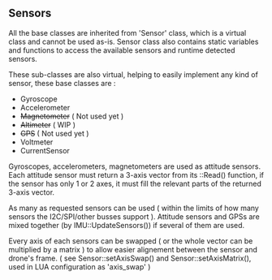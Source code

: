 ## Sensors

All the base classes are inherited from 'Sensor' class, which is a virtual class and cannot be used as-is. Sensor class also contains static variables and functions to access the available sensors and runtime detected sensors.

These sub-classes are also virtual, helping to easily implement any kind of sensor, these base classes are :
 * Gyroscope
 * Accelerometer
 * ~~Magnetometer~~ ( Not used yet )
 * ~~Altimeter~~ ( WIP )
 * ~~GPS~~ ( Not used yet )
 * Voltmeter
 * CurrentSensor

Gyroscopes, accelerometers, magnetometers are used as attitude sensors. Each attitude sensor must return a 3-axis vector from its ::Read() function, if the sensor has only 1 or 2 axes, it must fill the relevant parts of the returned 3-axis vector.

As many as requested sensors can be used ( within the limits of how many sensors the I2C/SPI/other busses support ). Attitude sensors and GPSs are mixed together (by IMU::UpdateSensors()) if several of them are used.

Every axis of each sensors can be swapped ( or the whole vector can be multiplied by a matrix ) to allow easier alignement between the sensor and drone's frame. ( see Sensor::setAxisSwap() and Sensor::setAxisMatrix(), used in LUA configuration as 'axis_swap' )
